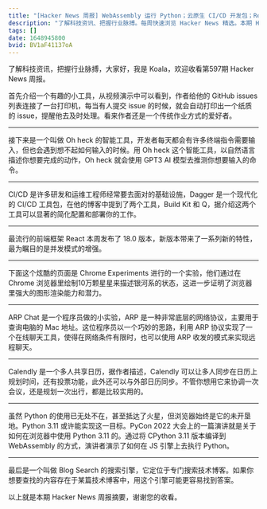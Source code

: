 ```yaml
---
title: "[Hacker News 周报] WebAssembly 运行 Python；云原生 CI/CD 开发包；React 18 发布"
description: "了解科技资讯、把握行业脉搏。每周快速浏览 Hacker News 精选。本期 Hacker Newsletter 地址：https://mailchi.mp/hackernewsletter/597"
tags: []
date: 1648945800
bvid: BV1aF41137oA
---
```

了解科技资讯，把握行业脉搏，大家好，我是 Koala，欢迎收看第597期 Hacker News 周报。

首先介绍一个有趣的小工具，从视频演示中可以看到，作者给他的 GitHub issues 列表连接了一台打印机，每当有人提交 issue 的时候，就会自动打印出一个纸质的 issue，提醒他去及时处理。看来作者还是一个传统作业方式的爱好者。

---

接下来是一个叫做 Oh heck 的智能工具，开发者每天都会有许多终端指令需要输入，但也会遇到想不起如何输入的时候。用 Oh heck 这个智能工具，以自然语言描述你想要完成的动作，Oh heck 就会使用 GPT3 AI 模型去推测你想要输入的命令。

---

CI/CD 是许多研发和运维工程师经常要去面对的基础设施，Dagger 是一个现代化的 CI/CD 工具包，在他的博客中提到了两个工具，Build Kit 和 Q，据介绍这两个工具可以显著的简化配置和部署你的工作。

---

最流行的前端框架 React 本周发布了 18.0 版本，新版本带来了一系列新的特性，最为瞩目的是并发模式的增强。

---

下面这个炫酷的页面是 Chrome Experiments 进行的一个实验，他们通过在 Chrome 浏览器里绘制10万颗星星来描述银河系的状态，这进一步证明了浏览器里强大的图形渲染能力和潜力。

---

ARP Chat 是一个程序员做的小实验，ARP 是一种非常底层的网络协议，主要用于查询电脑的 Mac 地址。这位程序员以一个巧妙的思路，利用 ARP 协议实现了一个在线聊天工具，使得在网络条件有限时，也可以使用 ARP 收发的模式来实现远程聊天。

---

Calendly 是一个多人共享日历，据作者描述，Calendly 可以让多人同步在日历上规划时间，还有投票功能，此外还可以与外部日历同步。不管你想用它来协调一次会议，还是规划一次出行，都是比较实用的。

---

虽然 Python 的使用已无处不在，甚至抵达了火星，但浏览器始终是它的未开垦地。Python 3.11 或许能实现这一目标。PyCon 2022 大会上的一篇演讲就是关于如何在浏览器中使用 Python 3.11 的。通过将 CPython 3.11 版本编译到 WebAssembly 的方式，演讲者演示了如何在 JS 引擎上去执行 Python。

---

最后是一个叫做 Blog Search 的搜索引擎，它定位于专门搜索技术博客。如果你想要查找的内容存在于某篇技术博客中，用这个引擎可能更容易找到答案。

以上就是本期 Hacker News 周报摘要，谢谢您的收看。

